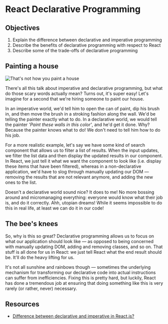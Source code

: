 # React Declarative Programming

## Objectives
1. Explain the difference between declarative and imperative programming
2. Describe the benefits of declarative programming with respect to React
3. Describe some of the trade-offs of declarative programming

## Painting a house
![That's not how you paint a house](https://media.giphy.com/media/Jg6Z88H8Cc9tm/giphy.gif)

There's all this talk about imperative and declarative programming, but what do those scary words actually mean? Turns
out, it's super easy! Let's imagine for a second that we're hiring someone to paint our house.

In an imperative world, we'd tell him to open the can of paint, dip his brush in, and then move the brush in a stroking
fashion along the wall. We'd be telling the painter exactly what to do. In a declarative world, we would tell the
painter _'Paint these walls in this color'_, and he'd get it done. Why? Because the painter knows what to do! We don't
need to tell him how to do his job.

For a more realistic example, let's say we have some kind of search component that allows us to filter a list of
results. When the input updates, we filter the list data and then display the updated results in our component. In
React, we just tell it what we want the component to look like (i.e. display these items that have been filtered),
whereas in a non-declarative application, we'd have to slog through manually updating our DOM — removing the results
that are not relevant anymore, and adding the new ones to the list.

Doesn't a declarative world sound nice? It does to me! No more bossing around and micromanaging everything: everyone
would know what their job is, and do it correctly. Ahh, utopian dreams! While it seems impossible to do this in real
life, at least we can do it in our code!

## The bee's knees
So, why is this so great? Declarative programming allows us to focus on what our application should look like — as
opposed to being concerned with manually updating DOM, adding and removing classes, and so on. That stuff is all done
for us in React: we just tell React what the end result should be. It'll do the heavy lifting for us.

It's not all sunshine and rainbows though — sometimes the underlying mechanism for transforming our declarative code
into actual instructions can suffer from inefficiencies. Fixing this is pretty hard, but luckily, React has done a
tremendous job at ensuring that doing something like this is very rarely (or rather, never) necessary.

## Resources
- [Difference between declarative and imperative in React.js?](http://stackoverflow.com/questions/33655534/difference-between-declarative-and-imperative-in-react-js)
